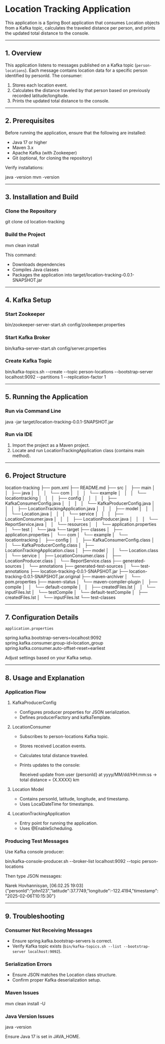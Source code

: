 # Location Tracking Application

This application is a Spring Boot application that consumes Location objects from a Kafka topic, calculates the traveled distance per person, and prints the updated total distance to the console.

---

## 1. Overview

This application listens to messages published on a Kafka topic (`person-locations`). Each message contains location data for a specific person identified by personId. The consumer:

1. Stores each location event.
2. Calculates the distance traveled by that person based on previously recorded latitude/longitude.
3. Prints the updated total distance to the console.

---

## 2. Prerequisites

Before running the application, ensure that the following are installed:

- Java 17 or higher
- Maven 3.x
- Apache Kafka (with Zookeeper)
- Git (optional, for cloning the repository)

Verify installations:


java -version
mvn -version


---

## 3. Installation and Build

### Clone the Repository


git clone <repository-url>
cd location-tracking


### Build the Project


mvn clean install


This command:

- Downloads dependencies
- Compiles Java classes
- Packages the application into target/location-tracking-0.0.1-SNAPSHOT.jar

---

## 4. Kafka Setup

### Start Zookeeper


bin/zookeeper-server-start.sh config/zookeeper.properties


### Start Kafka Broker


bin/kafka-server-start.sh config/server.properties


### Create Kafka Topic


bin/kafka-topics.sh --create --topic person-locations --bootstrap-server localhost:9092 --partitions 1 --replication-factor 1


---

## 5. Running the Application

### Run via Command Line


java -jar target/location-tracking-0.0.1-SNAPSHOT.jar


### Run via IDE

1. Import the project as a Maven project.
2. Locate and run LocationTrackingApplication class (contains main method).

---

## 6. Project Structure


location-tracking
├── pom.xml
├── README.md
├── src
│   ├── main
│   │   ├── java
│   │   │   └── com
│   │   │       └── example
│   │   │           └── locationtracking
│   │   │               ├── config
│   │   │               │   ├── KafkaConsumerConfig.java
│   │   │               │   └── KafkaProducerConfig.java
│   │   │               ├── LocationTrackingApplication.java
│   │   │               ├── model
│   │   │               │   └── Location.java
│   │   │               └── service
│   │   │                   ├── LocationConsumer.java
│   │   │                   ├── LocationProducer.java
│   │   │                   └── ReportService.java
│   │   └── resources
│   │       └── application.properties
│   └── test
│       └── java
└── target
    ├── classes
    │   ├── application.properties
    │   └── com
    │       └── example
    │           └── locationtracking
    │               ├── config
    │               │   ├── KafkaConsumerConfig.class
    │               │   └── KafkaProducerConfig.class
    │               ├── LocationTrackingApplication.class
    │               ├── model
    │               │   └── Location.class
    │               └── service
    │                   ├── LocationConsumer.class
    │                   ├── LocationProducer.class
    │                   └── ReportService.class
    ├── generated-sources
    │   └── annotations
    ├── generated-test-sources
    │   └── test-annotations
    ├── location-tracking-0.0.1-SNAPSHOT.jar
    ├── location-tracking-0.0.1-SNAPSHOT.jar.original
    ├── maven-archiver
    │   └── pom.properties
    ├── maven-status
    │   └── maven-compiler-plugin
    │       ├── compile
    │       │   └── default-compile
    │       │       ├── createdFiles.lst
    │       │       └── inputFiles.lst
    │       └── testCompile
    │           └── default-testCompile
    │               ├── createdFiles.lst
    │               └── inputFiles.lst
    └── test-classes



---

## 7. Configuration Details

`application.properties`


spring.kafka.bootstrap-servers=localhost:9092
spring.kafka.consumer.group-id=location_group
spring.kafka.consumer.auto-offset-reset=earliest


Adjust settings based on your Kafka setup.

---

## 8. Usage and Explanation

### Application Flow

1. KafkaProducerConfig

   - Configures producer properties for JSON serialization.
   - Defines producerFactory and kafkaTemplate.

2. LocationConsumer

   - Subscribes to person-locations Kafka topic.
   - Stores received Location events.
   - Calculates total distance traveled.
   - Prints updates to the console:
     
     Received update from user {personId} at yyyy/MM/dd/HH:mm:ss -> total distance = {X.XXXX} km
     

3. Location Model

   - Contains personId, latitude, longitude, and timestamp.
   - Uses LocalDateTime for timestamps.

4. LocationTrackingApplication

   - Entry point for running the application.
   - Uses @EnableScheduling.

### Producing Test Messages

Use Kafka console producer:


bin/kafka-console-producer.sh --broker-list localhost:9092 --topic person-locations


Then type JSON messages:

Narek Hovhannisyan, [06.02.25 19:03]
{"personId":"john123","latitude":37.7749,"longitude":-122.4194,"timestamp":"2025-02-06T10:15:30"}


---

## 9. Troubleshooting

### Consumer Not Receiving Messages

- Ensure spring.kafka.bootstrap-servers is correct.
- Verify Kafka topic exists (`bin/kafka-topics.sh --list --bootstrap-server localhost:9092`).

### Serialization Errors

- Ensure JSON matches the Location class structure.
- Confirm proper Kafka deserialization setup.

### Maven Issues


mvn clean install -U


### Java Version Issues


java -version


Ensure Java 17 is set in JAVA_HOME.
